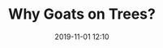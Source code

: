 ---
layout: post
title: Why Goats on Trees?
date: 2019-11-01 12:10
published: false
header_feature_image:
caption:
tags:    # use [tag1,tag2]
---